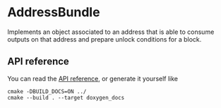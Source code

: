 # AddressBundle
 

Implements  an object associated to an address that is able to consume outputs on that address and prepare unlock conditions for a block.


## API reference

You can read the [API reference](https://eddytheco.github.io/QAddrBundle/), or generate it yourself like
```
cmake -DBUILD_DOCS=ON ../
cmake --build . --target doxygen_docs
```


